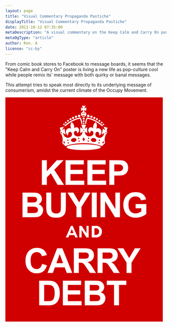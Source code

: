 ```yaml
---
layout: page
title: "Visual Commentary Propaganda Pastiche"
displayTitle: "Visual Commentary Propaganda Pastiche"
date: 2011-10-12 07:35:00
metaDescription: "A visual commentary on the Keep Calm and Carry On poster"
metaOgType: "article"
author: Ron. A
license: "cc-by"
---
```


From comic book stores to Facebook to message boards, it seems that the "Keep
Calm and Carry On" poster is living a new life as pop-culture cool while
people remix its' message with both quirky or banal messages.

This attempt tries to speak most directly to its underlying message of
consumerism, amidst the current climate of the Occupy Movement.

![Keep Buying and Carry Debt](/static/images/2011-10-12-keep-buying-and-carry-debt.png)
